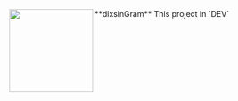 <img src="https://i.imgur.com/C461Dd6.png" width="150px" align="left">
**dixsinGram**
This project in `DEV`
